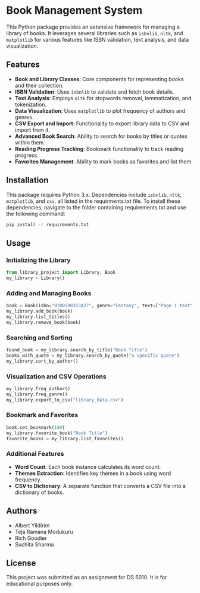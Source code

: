 # Book Management System

This Python package provides an extensive framework for managing a library of books. It leverages several libraries such as `isbnlib`, `nltk`, and `matplotlib` for various features like ISBN validation, text analysis, and data visualization.

## Features

- **Book and Library Classes**: Core components for representing books and their collection.
- **ISBN Validation**: Uses `isbnlib` to validate and fetch book details.
- **Text Analysis**: Employs `nltk` for stopwords removal, lemmatization, and tokenization.
- **Data Visualization**: Uses `matplotlib` to plot frequency of authors and genres.
- **CSV Export and Import**: Functionality to export library data to CSV and import from it.
- **Advanced Book Search**: Ability to search for books by titles or quotes within them.
- **Reading Progress Tracking**: Bookmark functionality to track reading progress.
- **Favorites Management**: Ability to mark books as favorites and list them.

## Installation

This package requires Python 3.x. Dependencies include `isbnlib`, `nltk`, `matplotlib`, and `csv`, all listed in the requirments.txt file. To install these dependencies, navigate to the folder containing requirements.txt and use the following command:

```bash
pip install -r requirements.txt
```

## Usage

### Initializing the Library

```python
from library_project import Library, Book
my_library = Library()
```

### Adding and Managing Books

```python
book = Book(isbn="9780590353427", genre="Fantasy", text=["Page 1 text", "Page 2 text"])
my_library.add_book(book)
my_library.list_titles()
my_library.remove_book(book)
```

### Searching and Sorting

```python
found_book = my_library.search_by_title("Book Title")
books_with_quote = my_library.search_by_quote("a specific quote")
my_library.sort_by_author()
```

### Visualization and CSV Operations

```python
my_library.freq_author()
my_library.freq_genre()
my_library.export_to_csv("library_data.csv")
```

### Bookmark and Favorites

```python
book.set_bookmark(100)
my_library.favorite_book("Book Title")
favorite_books = my_library.list_favorites()
```

### Additional Features

- **Word Count**: Each book instance calculates its word count.
- **Themes Extraction**: Identifies key themes in a book using word frequency.
- **CSV to Dictionary**: A separate function that converts a CSV file into a dictionary of books.

## Authors

 - Albert Yildirim
 - Teja Ramana Modukuru
 - Rich Goodier
 - Suchita Sharma

## License

This project was submitted as an assignment for DS 5010.  It is for educational purposes only.
